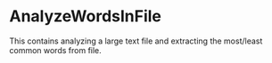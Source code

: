 # AnalyzeWordsInFile
This contains analyzing a large text file and extracting the most/least common words from file.
